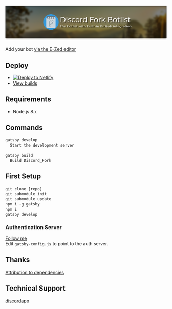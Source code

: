 [![Discord Fork Botlist, The botlist with built in GitHub integration](/.github/header.png)](https://discordbots.co.uk/)

Add your bot [via the E-Zed editor](https://discordbots.co.uk/edit)

## Deploy
- [![Deploy to Netlify](https://www.netlify.com/img/deploy/button.svg)](https://app.netlify.com/start/deploy?repository=https://github.com/terminal/discord_fork)
- [View builds](https://app.netlify.com/sites/discordbots/deploys)

## Requirements
- Node.js 8.x

## Commands
```
gatsby develop
  Start the development server

gatsby build
  Build Discord_Fork
```

## First Setup
```
git clone [repo]
git submodule init
git submodule update
npm i -g gatsby
npm i
gatsby develop
```

### Authentication Server
[Follow me](https://github.com/prose/gatekeeper#setup-your-gatekeeper)  
Edit `gatsby-config.js` to point to the auth server.

## Thanks
[Attribution to dependencies](https://discordbots.co.uk/docs/attribution)

## Technical Support
[discordapp](https://discord.gg/8uC6aKZ)
